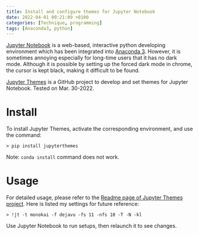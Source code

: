 ```yaml
---
title: Install and configure themes for Jupyter Notebook
date: 2022-04-01 00:21:09 +0100
categories: [Technique, programming]
tags: [Anaconda3, python]
---
```


[Jupyter Notebook](https://jupyter.org/) is a web-based, interactive python developing environment which has been integrated into [Anaconda 3](https://www.anaconda.com/). However, it is sometimes annoying especially for long-time users that it has no dark mode. Although it is possible by setting up the forced dark mode in chrome, the cursor is kept black, making it difficult to be found. 

[Jupyter Themes](https://github.com/dunovank/jupyter-themes) is a GitHub project to develop and set themes for Jupyter Notebook. Tested on Mar. 30-2022. 

# Install
To install Jupyter Themes, activate the corresponding environment, and use the command: 

``` console
> pip install jupyterthemes
```

Note: `conda install` command does not work. 

# Usage
For detailed usage, please refer to the [Readme page of Jupyter Themes project](https://github.com/dunovank/jupyter-themes/blob/master/README.md). Here is listed my settings for future reference: 

``` console
> !jt -t monokai -f dejavu -fs 11 -nfs 10 -T -N -kl
```

Use Jupyter Notebook to run setups, then relaunch it to see changes. 
